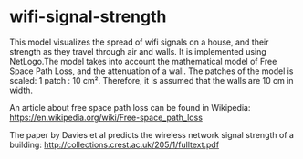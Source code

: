 # wifi-signal-strength
This model visualizes the spread of wifi signals on a house, and their strength as they travel through air and walls. It is implemented using NetLogo.The model takes into account the mathematical model of Free Space Path Loss, and the attenuation of a wall. The patches of the model is scaled: 1 patch : 10 cm². Therefore, it is assumed that the walls are 10 cm in width.

An article about free space path loss can be found in Wikipedia: https://en.wikipedia.org/wiki/Free-space_path_loss

The paper by Davies et al predicts the wireless network signal strength of a building: http://collections.crest.ac.uk/205/1/fulltext.pdf
